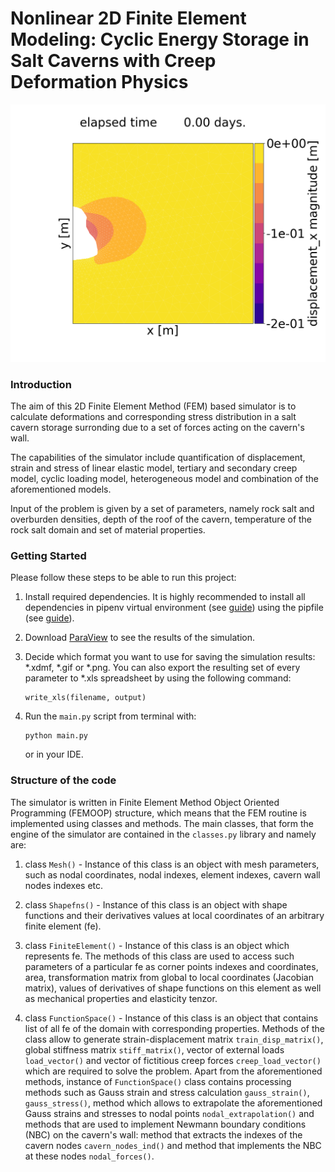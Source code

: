 # Nonlinear 2D Finite Element Modeling: Cyclic Energy Storage in Salt Caverns with Creep Deformation Physics
![](animation.gif)

### Introduction
The aim of this 2D Finite Element Method (FEM) based simulator is to calculate deformations and corresponding stress distribution in a salt cavern storage surronding due to a set of forces acting on the cavern's wall.

The capabilities of the simulator include quantification of displacement, strain and stress of linear elastic model, tertiary and secondary creep model, cyclic loading model, heterogeneous model and combination of the aforementioned models.

Input of the problem is given by a set of parameters, namely rock salt and overburden densities, depth of the roof of the cavern, temperature of the rock salt domain and set of material properties.

### Getting Started
Please follow these steps to be able to run this project:

 1. Install required dependencies. It is highly recommended to install all dependencies in pipenv virtual environment (see [guide](https://realpython.com/pipenv-guide/)) using the pipfile (see [guide](https://pipenv-fork.readthedocs.io/en/latest/basics.html)).

 2. Download [ParaView](https://www.paraview.org/) to see the results of the simulation.

 3. Decide which format you want to use for saving the simulation results: *.xdmf, *.gif or *.png. You can also export the resulting set of every parameter to *.xls spreadsheet by using the following command:
     ```shell
     write_xls(filename, output)
     ```

 4. Run the `main.py` script from terminal with:
    ```shell
    python main.py
    ```
    or in your IDE.

### Structure of the code
The simulator is written in Finite Element Method Object Oriented Programming (FEMOOP) structure, which means that the FEM routine is implemented using classes and methods. The main classes, that form the engine of the simulator are contained in the `classes.py` library and namely are:

 1. class `Mesh()` - Instance of this class is an object with mesh parameters, such as nodal coordinates, nodal indexes, element indexes, cavern wall nodes indexes etc.

 2. class `Shapefns()` - Instance of this class is an object with shape functions and their derivatives values at local coordinates of an arbitrary finite element (fe).

 3. class `FiniteElement()` - Instance of this class is an object which represents fe. The methods of this class are used to access such parameters of a particular fe as corner points indexes and coordinates, area, transformation matrix from global to local coordinates (Jacobian matrix), values of derivatives of shape functions on this element as well as mechanical properties and elasticity tenzor.

 4. class `FunctionSpace()` - Instance of this class is an object that contains list of all fe of the domain with corresponding properties. Methods of the class allow to generate strain-displacement matrix `train_disp_matrix()`, global stiffness matrix `stiff_matrix()`, vector of external loads `load_vector()` and vector of fictitious creep forces `creep_load_vector()` which are required to solve the problem. Apart from the aforementioned methods, instance of `FunctionSpace()` class contains processing methods such as Gauss strain and stress calculation `gauss_strain()`, `gauss_stress()`, method which allows to extrapolate the aforementioned Gauss strains and stresses to nodal points `nodal_extrapolation()` and methods that are used to implement Newmann boundary conditions (NBC) on the cavern's wall: method that extracts the indexes of the cavern nodes `cavern_nodes_ind()` and method that implements the NBC at these nodes `nodal_forces()`.
